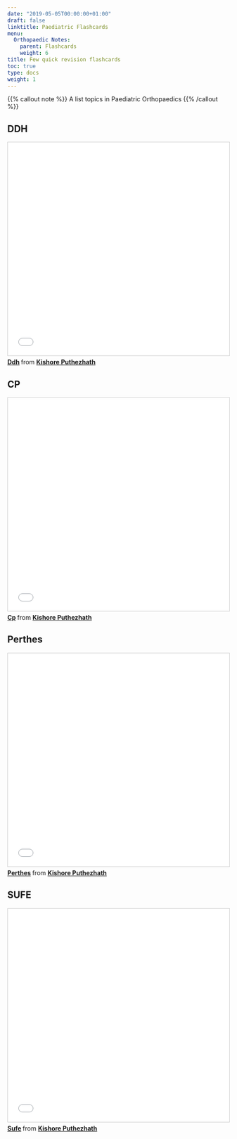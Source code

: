 ```yaml
---
date: "2019-05-05T00:00:00+01:00"
draft: false
linktitle: Paediatric Flashcards
menu:
  Orthopaedic Notes:
    parent: Flashcards
    weight: 6
title: Few quick revision flashcards
toc: true
type: docs
weight: 1
---
```


{{% callout note %}}
A list topics in Paediatric Orthopaedics
{{% /callout %}}

## DDH

<iframe src="//www.slideshare.net/slideshow/embed_code/key/87zpOvHRWkZrE1" width="595" height="485" frameborder="0" marginwidth="0" marginheight="0" scrolling="no" style="border:1px solid #CCC; border-width:1px; margin-bottom:5px; max-width: 100%;" allowfullscreen> </iframe> <div style="margin-bottom:5px"> <strong> <a href="//www.slideshare.net/secret/87zpOvHRWkZrE1" title="Ddh" target="_blank">Ddh</a> </strong> from <strong><a href="https://www.slideshare.net/drkmenon" target="_blank">Kishore Puthezhath</a></strong> </div>

## CP

<iframe src="//www.slideshare.net/slideshow/embed_code/key/hiiUPhyn5HXmwS" width="595" height="485" frameborder="0" marginwidth="0" marginheight="0" scrolling="no" style="border:1px solid #CCC; border-width:1px; margin-bottom:5px; max-width: 100%;" allowfullscreen> </iframe> <div style="margin-bottom:5px"> <strong> <a href="//www.slideshare.net/secret/hiiUPhyn5HXmwS" title="Cp" target="_blank">Cp</a> </strong> from <strong><a href="https://www.slideshare.net/drkmenon" target="_blank">Kishore Puthezhath</a></strong> </div>

## Perthes

<iframe src="//www.slideshare.net/slideshow/embed_code/key/pG9yslIhYRrqoH" width="595" height="485" frameborder="0" marginwidth="0" marginheight="0" scrolling="no" style="border:1px solid #CCC; border-width:1px; margin-bottom:5px; max-width: 100%;" allowfullscreen> </iframe> <div style="margin-bottom:5px"> <strong> <a href="//www.slideshare.net/secret/pG9yslIhYRrqoH" title="Perthes" target="_blank">Perthes</a> </strong> from <strong><a href="https://www.slideshare.net/drkmenon" target="_blank">Kishore Puthezhath</a></strong> </div>

## SUFE

<iframe src="//www.slideshare.net/slideshow/embed_code/key/MyOrc9iWZWlzz3" width="595" height="485" frameborder="0" marginwidth="0" marginheight="0" scrolling="no" style="border:1px solid #CCC; border-width:1px; margin-bottom:5px; max-width: 100%;" allowfullscreen> </iframe> <div style="margin-bottom:5px"> <strong> <a href="//www.slideshare.net/secret/MyOrc9iWZWlzz3" title="Sufe" target="_blank">Sufe</a> </strong> from <strong><a href="https://www.slideshare.net/drkmenon" target="_blank">Kishore Puthezhath</a></strong> </div>